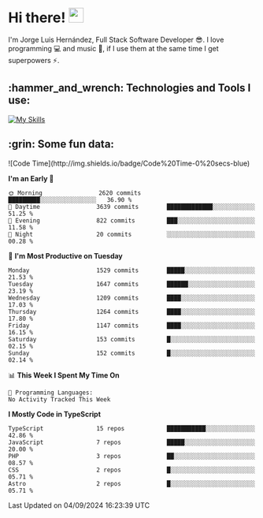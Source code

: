 <h1 align="left">
 <abc>
  <br>Hi there! <img src="https://user-images.githubusercontent.com/42378118/110234147-e3259600-7f4e-11eb-95be-0c4047144dea.gif" width="30"><br>
 </abc>
</h1>

I'm Jorge Luis Hernández, Full Stack Software Developer :sunglasses:. I love programming :computer: and music :musical_score:, if I use them at the same time I get superpowers :zap:. 


<h2 align="left">:hammer_and_wrench: Technologies and Tools I use:</h2>

[![My Skills](https://skillicons.dev/icons?i=js,ts,html,css,py,vue,react,next,nest,postgres,mysql)](https://skillicons.dev)

<h2 align="left">:grin: Some fun data:</h2>
<!--START_SECTION:waka-->
![Code Time](http://img.shields.io/badge/Code%20Time-0%20secs-blue)

**I'm an Early 🐤** 

```text
🌞 Morning                2620 commits        █████████░░░░░░░░░░░░░░░░   36.90 % 
🌆 Daytime                3639 commits        █████████████░░░░░░░░░░░░   51.25 % 
🌃 Evening                822 commits         ███░░░░░░░░░░░░░░░░░░░░░░   11.58 % 
🌙 Night                  20 commits          ░░░░░░░░░░░░░░░░░░░░░░░░░   00.28 % 
```
📅 **I'm Most Productive on Tuesday** 

```text
Monday                   1529 commits        █████░░░░░░░░░░░░░░░░░░░░   21.53 % 
Tuesday                  1647 commits        ██████░░░░░░░░░░░░░░░░░░░   23.19 % 
Wednesday                1209 commits        ████░░░░░░░░░░░░░░░░░░░░░   17.03 % 
Thursday                 1264 commits        ████░░░░░░░░░░░░░░░░░░░░░   17.80 % 
Friday                   1147 commits        ████░░░░░░░░░░░░░░░░░░░░░   16.15 % 
Saturday                 153 commits         █░░░░░░░░░░░░░░░░░░░░░░░░   02.15 % 
Sunday                   152 commits         █░░░░░░░░░░░░░░░░░░░░░░░░   02.14 % 
```


📊 **This Week I Spent My Time On** 

```text
💬 Programming Languages: 
No Activity Tracked This Week
```

**I Mostly Code in TypeScript** 

```text
TypeScript               15 repos            ███████████░░░░░░░░░░░░░░   42.86 % 
JavaScript               7 repos             █████░░░░░░░░░░░░░░░░░░░░   20.00 % 
PHP                      3 repos             ██░░░░░░░░░░░░░░░░░░░░░░░   08.57 % 
CSS                      2 repos             █░░░░░░░░░░░░░░░░░░░░░░░░   05.71 % 
Astro                    2 repos             █░░░░░░░░░░░░░░░░░░░░░░░░   05.71 % 
```




 Last Updated on 04/09/2024 16:23:39 UTC
<!--END_SECTION:waka-->
